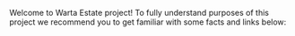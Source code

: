 Welcome to Warta Estate project!
To fully understand purposes of this project we recommend you to get familiar with some facts and links below:

